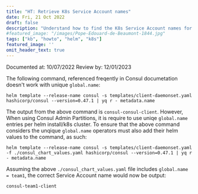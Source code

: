 ```yaml
---
title: "HT: Retrieve K8s Service Account names"
date: Fri, 21 Oct 2022
draft: false
description: "Understand how to find the K8s Service Account names for Consul"
#featured_image: "/images/Pope-Edouard-de-Beaumont-1844.jpg"
tags: ["kb", "howto", "helm", "k8s"]
featured_image: ''
omit_header_text: true
---
```


Documented at: 10/07/2022
Review by: 12/01/2023

The following command, referenced freqently in Consul documetation doesn't work with unique `global.name`:

`helm template --release-name consul -s templates/client-daemonset.yaml hashicorp/consul --version=0.47.1 | yq r - metadata.name`

The output from the above command is `consul-consul-client`. However, When using Consul Admin Partitions, it is require to use uniqe `global.name` entries per helm install/k8s cluster. To ensure that the above command considers the unqique `global.name` operators must also add their helm values to the command, as such:

`helm template --release-name consul -s templates/client-daemonset.yaml -f ./consul_chart_values.yaml hashicorp/consul --version=0.47.1 | yq r - metadata.name`

Assuming the above `./consul_chart_values.yaml` file includes `global.name = team1`, the correct Service Account name would now be output:

`consul-team1-client`
